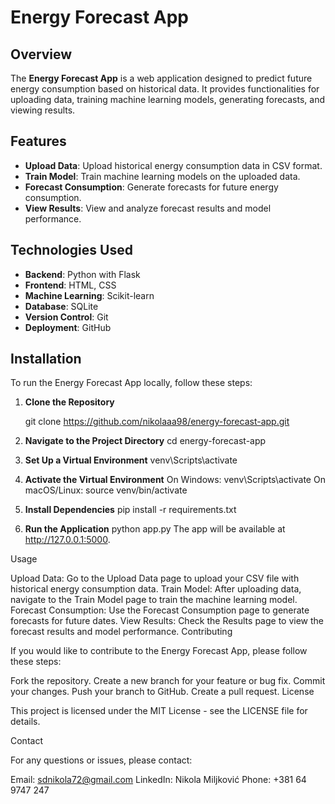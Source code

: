 # Energy Forecast App

## Overview

The **Energy Forecast App** is a web application designed to predict future energy consumption based on historical data. It provides functionalities for uploading data, training machine learning models, generating forecasts, and viewing results.

## Features

- **Upload Data**: Upload historical energy consumption data in CSV format.
- **Train Model**: Train machine learning models on the uploaded data.
- **Forecast Consumption**: Generate forecasts for future energy consumption.
- **View Results**: View and analyze forecast results and model performance.

## Technologies Used

- **Backend**: Python with Flask
- **Frontend**: HTML, CSS
- **Machine Learning**: Scikit-learn
- **Database**: SQLite
- **Version Control**: Git
- **Deployment**: GitHub

## Installation

To run the Energy Forecast App locally, follow these steps:

1. **Clone the Repository**

   git clone https://github.com/nikolaaa98/energy-forecast-app.git

2. **Navigate to the Project Directory**
   cd energy-forecast-app

3. **Set Up a Virtual Environment**
   venv\Scripts\activate

4. **Activate the Virtual Environment**
   On Windows:
      venv\Scripts\activate
   On macOS/Linux:
      source venv/bin/activate

5. **Install Dependencies**
   pip install -r requirements.txt

6. **Run the Application**
   python app.py
   The app will be available at http://127.0.0.1:5000.

Usage

Upload Data: Go to the Upload Data page to upload your CSV file with historical energy consumption data.
Train Model: After uploading data, navigate to the Train Model page to train the machine learning model.
Forecast Consumption: Use the Forecast Consumption page to generate forecasts for future dates.
View Results: Check the Results page to view the forecast results and model performance.
Contributing

If you would like to contribute to the Energy Forecast App, please follow these steps:

Fork the repository.
Create a new branch for your feature or bug fix.
Commit your changes.
Push your branch to GitHub.
Create a pull request.
License

This project is licensed under the MIT License - see the LICENSE file for details.

Contact

For any questions or issues, please contact:

Email: sdnikola72@gmail.com
LinkedIn: Nikola Miljković
Phone: +381 64 9747 247
